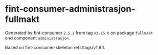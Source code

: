 # fint-consumer-administrasjon-fullmakt

Generated by fint-consumer `2.5.1` from tag `v3.15.0` on package `fullmakt` and component `administrasjon`.

Based on fint-consumer-skeleton refs/tags/v1.8.1.
